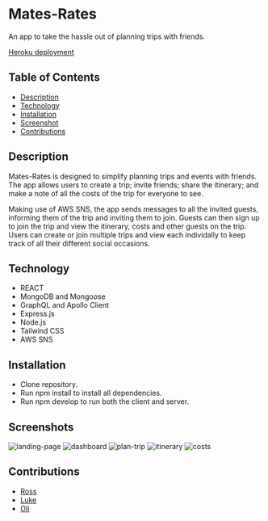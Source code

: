 # Mates-Rates
An app to take the hassle out of planning trips with friends.

[Heroku deployment]()

## Table of Contents
* [Description](#description)
* [Technology](#technology)
* [Installation](#installation)
* [Screenshot](#screenshot)
* [Contributions](#contributions)

## Description
Mates-Rates is designed to simplify planning trips and events with friends. The app allows users to create a trip; invite friends; share the itinerary; and make a note of all the costs of the trip for everyone to see. 

Making use of AWS SNS, the app sends messages to all the invited guests, informing them of the trip and inviting them to join. Guests can then sign up to join the trip and view the itinerary, costs and other guests on the trip. Users can create or join multiple trips and view each individally to keep track of all their different social occasions.

## Technology
* REACT
* MongoDB and Mongoose
* GraphQL and Apollo Client
* Express.js
* Node.js
* Tailwind CSS
* AWS SNS

## Installation 
* Clone repository.
* Run npm install to install all dependencies.
* Run npm develop to run both the client and server.

## Screenshots

![landing-page](./docs/images/landingPage.jpg)
![dashboard](./docs/images/dashboard.jpg)
![plan-trip](./docs/images/planTrip.jpg)
![itinerary](./docs/images/itinerary.jpg)
![costs](./docs/images/costs.jpg)




## Contributions

* [Ross](https://github.com/Ross-White) 
* [Luke](https://github.com/lukedrogan) 
* [Oli](https://github.com/osaxon)
